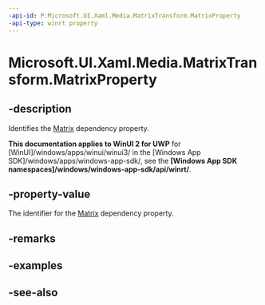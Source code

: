 ```yaml
---
-api-id: P:Microsoft.UI.Xaml.Media.MatrixTransform.MatrixProperty
-api-type: winrt property
---
```


<!-- Property syntax
public Windows.UI.Xaml.DependencyProperty MatrixProperty { get; }
-->

# Microsoft.UI.Xaml.Media.MatrixTransform.MatrixProperty

## -description
Identifies the [Matrix](matrixtransform_matrix.md) dependency property.

**This documentation applies to WinUI 2 for UWP** for [WinUI]/windows/apps/winui/winui3/ in the [Windows App SDK]/windows/apps/windows-app-sdk/, see the **[Windows App SDK namespaces]/windows/windows-app-sdk/api/winrt/**.

## -property-value
The identifier for the [Matrix](matrixtransform_matrix.md) dependency property.

## -remarks

## -examples

## -see-also
